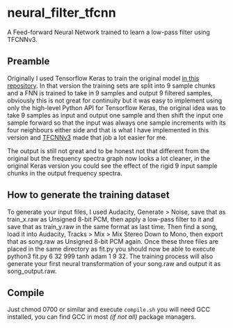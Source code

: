 # neural_filter_tfcnn
A Feed-forward Neural Network trained to learn a low-pass filter using TFCNNv3.

## Preamble
Originally I used Tensorflow Keras to train the original model [in this repository](https://github.com/jcwml/neural_filter). In that version the training sets are split into 9 sample chunks and a FNN is trained to take in 9 samples and output 9 filtered samples, obviously this is not great for continuity but it was easy to implement using only the high-level Python API for Tensorflow Keras, the original idea was to take 9 samples as input and output one sample and then shift the input one sample forward so that the input was always one sample increments with its four neighbours either side and that is what I have implemented in this version and [TFCNNv3](https://github.com/TFCNN/TFCNNv3) made that job a lot easier for me.

The output is still not great and to be honest not that different from the original but the frequency spectra graph now looks a lot cleaner, in the original Keras version you could see the effect of the rigid 9 input sample chunks in the output frequency spectra.

## How to generate the training dataset
To generate your input files, I used Audacity, Generate > Noise, save that as train_x.raw as Unsigned 8-bit PCM, then apply a low-pass filter to it and save that as train_y.raw in the same format as last time. Then find a song, load it into Audacity, Tracks > Mix > Mix Stereo Down to Mono, then export that as song.raw as Unsigned 8-bit PCM again. Once these three files are placed in the same directory as fit.py you should now be able to execute python3 fit.py 6 32 999 tanh adam 1 9 32. The training process will also generate your first neural transformation of your song.raw and output it as song_output.raw.

## Compile
Just chmod 0700 or similar and execute `compile.sh` you will need GCC installed, you can find GCC in most _(if not all)_ package managers.

